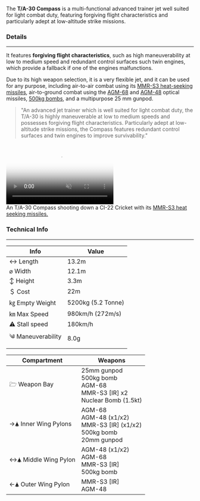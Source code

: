 
The **T/A-30 Compass** is a multi-functional advanced trainer jet well suited for light combat duty, featuring forgiving flight characteristics and particularly adept at low-altitude strike missions. 


### Details 
---
It features **forgiving flight characteristics**, such as high maneuverability at low to medium speed and redundant control surfaces such twin engines, which provide a fallback if one of the engines malfunctions. 

Due to its high weapon selection, it is a very flexible jet, and it can be used for any purpose, including air-to-air combat using its [MMR-S3 heat-seeking missiles](/w/MMR-S3), air-to-ground combat using the [AGM-68](/w/AGM-68) and [AGM-48](/w/AGM-48) optical missiles, [500kg bombs](/w/500kg-bomb), and a multipurpose 25 mm gunpod.




> "An advanced jet trainer which is well suited for light combat duty, the T/A-30 is highly maneuverable at low to medium speeds and possesses forgiving flight characteristics. Particularly adept at low-altitude strike missions, the Compass features redundant control surfaces and twin engines to improve survivability."

<span class="imageBox" style="max-width: 288px; float:">
<video width="288" poster="/shootingdownthumbnail.png" height="162" autoplay loop muted >
  <source src="/shootingdown.webm" type="video/webm" />
  <source src="/shootingdown.mov" type="video/quicktime" />
  Your browser does not support the video tag.
</video>
<br>
An T/A-30 Compass shooting down a CI-22 Cricket with its <a href="/w/MMR-S3">MMR-S3 heat seeking missiles.</a>
</span>


### Technical Info
---


<span class="inlineChildren">
<span class="firstColumn">

| Info              | Value        |
| -----------       | -----------        |
| ↔ Length          | 13.2m              |
| ⌀ Width           | 12.1m              |
| ↕ Height          | 3.3m               |
| ＄ Cost           | 22m                |
| ㎏ Empty Weight   | 5200kg (5.2 Tonne) |
| ㎞ Max Speed      | 980km/h (272m/s)   |
| ⚠ Stall speed    | 180km/h            |
| ༄ Maneuverability | 8.0g               |

</span>

<span class="firstColumn" >


| Compartment     | Weapons        |
| -----------       | -----------        |
| 🗁  Weapon Bay    | 25mm gunpod<br>500kg bomb<br>AGM-68<br>MMR-S3 [IR] x2<br>Nuclear Bomb (1.5kt)   |
| →🛦 Inner Wing Pylons | AGM-68<br>AGM-48 (x1/x2)<br>MMR-S3 [IR] (x1/x2)<br>500kg bomb<br>20mm gunpod   |
| ↔🛦 Middle Wing Pylon   | AGM-48 (x1/x2)<br>AGM-68<br>MMR-S3 [IR]<br>500kg bomb               |
| ←🛦 Outer Wing Pylon    | MMR-S3 [IR]<br>AGM-48                |

</span>
</span>